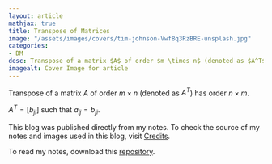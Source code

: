 ```yaml
---
layout: article
mathjax: true
title: Transpose of Matrices
image: "/assets/images/covers/tim-johnson-Vwf8q3RzBRE-unsplash.jpg"
categories:
- DM
desc: Transpose of a matrix $A$ of order $m \times n$ (denoted as $A^T$) has order $n \times m$.  
imagealt: Cover Image for article
---
```


Transpose of a matrix $A$ of order $m \times n$ (denoted as $A^T$) has order $n \times m$. 
































































































































































































































































































































































































$A^T = [b_{ji}]$ such that $a_{ij} = b_{ji}$.

































































































































































































































































































































































































This blog was published directly from my notes.
To check the source of my notes and images used in this blog, visit <a href="/credits.html" target="_blank">Credits</a>.

To read my notes, download this <a href="https://github.com/bovem/CS" target="blank">repository</a>.